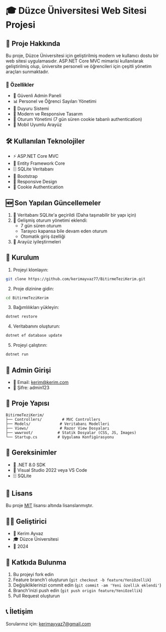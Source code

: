 # 🎓 Düzce Üniversitesi Web Sitesi Projesi

## 📝 Proje Hakkında
Bu proje, Düzce Üniversitesi için geliştirilmiş modern ve kullanıcı dostu bir web sitesi uygulamasıdır. ASP.NET Core MVC mimarisi kullanılarak geliştirilmiş olup, üniversite personeli ve öğrencileri için çeşitli yönetim araçları sunmaktadır.

### 🌟 Özellikler
- 🔐 Güvenli Admin Paneli
- 📊 Personel ve Öğrenci Sayıları Yönetimi
- 📢 Duyuru Sistemi
- 🎨 Modern ve Responsive Tasarım
- 🔄 Oturum Yönetimi (7 gün süren cookie tabanlı authentication)
- 📱 Mobil Uyumlu Arayüz

## 🛠️ Kullanılan Teknolojiler
- ⚡ ASP.NET Core MVC
- 🎯 Entity Framework Core
- 🗄️ SQLite Veritabanı
- 🎨 Bootstrap
- 📱 Responsive Design
- 🔐 Cookie Authentication

## 🆕 Son Yapılan Güncellemeler
1. 🔄 Veritabanı SQLite'a geçirildi (Daha taşınabilir bir yapı için)
2. 🔐 Gelişmiş oturum yönetimi eklendi:
   - 7 gün süren oturum
   - Tarayıcı kapansa bile devam eden oturum
   - Otomatik giriş özelliği
3. 🎨 Arayüz iyileştirmeleri

## 🚀 Kurulum
1. Projeyi klonlayın:
```bash
git clone https://github.com/kerimayvaz77/BitirmeTeziKerim.git
```

2. Proje dizinine gidin:
```bash
cd BitirmeTeziKerim
```

3. Bağımlılıkları yükleyin:
```bash
dotnet restore
```

4. Veritabanını oluşturun:
```bash
dotnet ef database update
```

5. Projeyi çalıştırın:
```bash
dotnet run
```

## 👥 Admin Girişi
- 📧 Email: kerim@kerim.com
- 🔑 Şifre: admin123

## 📁 Proje Yapısı
```
BitirmeTeziKerim/
├── Controllers/         # MVC Controllers
├── Models/             # Veritabanı Modelleri
├── Views/              # Razor View Dosyaları
├── wwwroot/           # Statik Dosyalar (CSS, JS, Images)
└── Startup.cs         # Uygulama Konfigürasyonu
```

## 🔧 Gereksinimler
- 🔷 .NET 8.0 SDK
- 📝 Visual Studio 2022 veya VS Code
- 🗄️ SQLite

## 📝 Lisans
Bu proje [MIT](LICENSE) lisansı altında lisanslanmıştır.

## 👨‍💻 Geliştirici
- 👤 Kerim Ayvaz
- 🎓 Düzce Üniversitesi
- 📅 2024

## 🤝 Katkıda Bulunma
1. Bu projeyi fork edin
2. Feature branch'i oluşturun (`git checkout -b feature/YeniOzellik`)
3. Değişikliklerinizi commit edin (`git commit -am 'Yeni özellik eklendi'`)
4. Branch'inizi push edin (`git push origin feature/YeniOzellik`)
5. Pull Request oluşturun

## 📞 İletişim
Sorularınız için: kerimayvaz7@gmail.com 